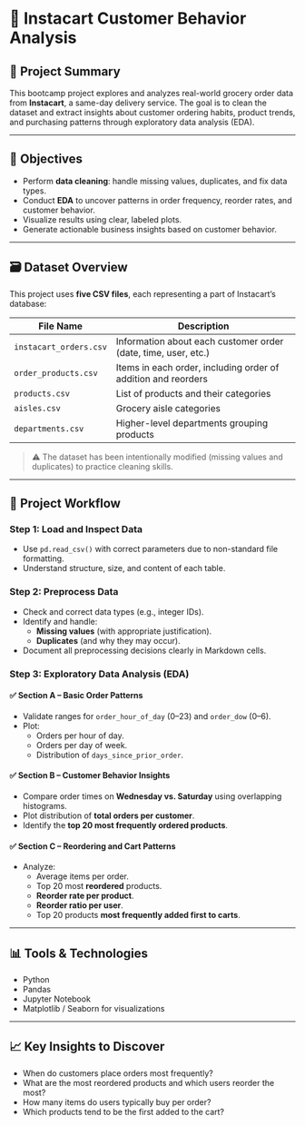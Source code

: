 # 🛒 Instacart Customer Behavior Analysis

## 📌 Project Summary

This bootcamp project explores and analyzes real-world grocery order data from **Instacart**, a same-day delivery service. The goal is to clean the dataset and extract insights about customer ordering habits, product trends, and purchasing patterns through exploratory data analysis (EDA).

---

## 🧠 Objectives

- Perform **data cleaning**: handle missing values, duplicates, and fix data types.
- Conduct **EDA** to uncover patterns in order frequency, reorder rates, and customer behavior.
- Visualize results using clear, labeled plots.
- Generate actionable business insights based on customer behavior.

---

## 🗃️ Dataset Overview

This project uses **five CSV files**, each representing a part of Instacart’s database:

| File Name             | Description |
|-----------------------|-------------|
| `instacart_orders.csv` | Information about each customer order (date, time, user, etc.) |
| `order_products.csv`   | Items in each order, including order of addition and reorders |
| `products.csv`         | List of products and their categories |
| `aisles.csv`           | Grocery aisle categories |
| `departments.csv`      | Higher-level departments grouping products |

> ⚠️ The dataset has been intentionally modified (missing values and duplicates) to practice cleaning skills.

---

## 🔧 Project Workflow

### Step 1: Load and Inspect Data

- Use `pd.read_csv()` with correct parameters due to non-standard file formatting.
- Understand structure, size, and content of each table.

### Step 2: Preprocess Data

- Check and correct data types (e.g., integer IDs).
- Identify and handle:
  - **Missing values** (with appropriate justification).
  - **Duplicates** (and why they may occur).
- Document all preprocessing decisions clearly in Markdown cells.

### Step 3: Exploratory Data Analysis (EDA)

#### ✅ Section A – Basic Order Patterns

- Validate ranges for `order_hour_of_day` (0–23) and `order_dow` (0–6).
- Plot:
  - Orders per hour of day.
  - Orders per day of week.
  - Distribution of `days_since_prior_order`.

#### ✅ Section B – Customer Behavior Insights

- Compare order times on **Wednesday vs. Saturday** using overlapping histograms.
- Plot distribution of **total orders per customer**.
- Identify the **top 20 most frequently ordered products**.

#### ✅ Section C – Reordering and Cart Patterns

- Analyze:
  - Average items per order.
  - Top 20 most **reordered** products.
  - **Reorder rate per product**.
  - **Reorder ratio per user**.
  - Top 20 products **most frequently added first to carts**.

---

## 📊 Tools & Technologies

- Python
- Pandas
- Jupyter Notebook
- Matplotlib / Seaborn for visualizations

---

## 📈 Key Insights to Discover

- When do customers place orders most frequently?
- What are the most reordered products and which users reorder the most?
- How many items do users typically buy per order?
- Which products tend to be the first added to the cart?

